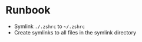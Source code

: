 # Runbook

* Symlink `./.zshrc` to `~/.zshrc`
* Create symlinks to all files in the symlink directory
